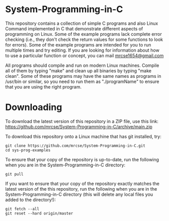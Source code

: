 # System-Programming-in-C
This repository contains a collection of simple C programs and also Linux Command implemented in C that demonstrate different aspects of programming on Linux. Some of the example programs lack complete error checking (i.e., they don't check the return values for some functions to look for errors). Some of the example programs are intended for you to run multiple times and try editing. If you are looking for information about how to use a particular function or concept, you can mail <mrcse1654@gmail.com>

All programs should compile and run on modern Linux machines. Compile all of them by typing "make" and clean up all binaries by typing "make clean". Some of these programs may have the same names as programs in /usr/bin or similar, so you need to run them as "./programName" to ensure that you are using the right program.

Downloading
=============

To download the latest version of this repository in a ZIP file, use this link:<br> 
https://github.com/mrcse/System-Programming-in-C/archive/main.zip

To download this repository onto a Linux machine that has git installed, try:

    git clone https://github.com/mrcse/System-Programming-in-C.git
    cd sys-prog-examples

To ensure that your copy of the repository is up-to-date, run the following when you are in the System-Programming-in-C directory:

    git pull

If you want to ensure that your copy of the repository exactly matches the latest version of the this repository, run the following when you are in the System-Programming-in-C directory (this will delete any local files you added to the directory!):

	git fetch --all
	git reset --hard origin/master
